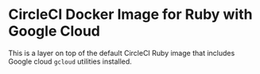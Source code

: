 
# CircleCI Docker Image for Ruby with Google Cloud

This is a layer on top of the default CircleCI Ruby image that includes Google
cloud `gcloud` utilities installed.

